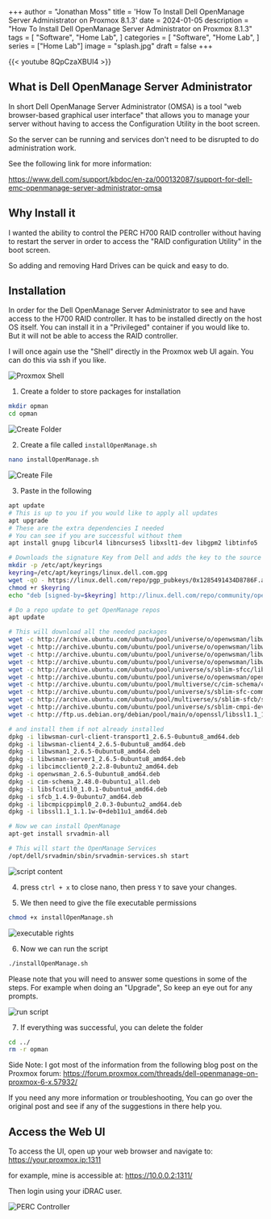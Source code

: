 +++
author = "Jonathan Moss"
title = 'How To Install Dell OpenManage Server Administrator on Proxmox 8.1.3'
date = 2024-01-05
description = "How To Install Dell OpenManage Server Administrator on Proxmox 8.1.3"
tags = [
    "Software",
    "Home Lab",
]
categories = [
    "Software",
    "Home Lab",
]
series = ["Home Lab"]
image = "splash.jpg"
draft = false
+++

{{< youtube 8QpCzaXBUI4 >}}

## What is Dell OpenManage Server Administrator
In short Dell OpenManage Server Administrator (OMSA) is a tool "web browser-based graphical user interface" that allows you to manage your server without having to access the Configuration Utility in the boot screen.

So the server can be running and services don't need to be disrupted to do administration work.

See the following link for more information:

https://www.dell.com/support/kbdoc/en-za/000132087/support-for-dell-emc-openmanage-server-administrator-omsa

## Why Install it
I wanted the ability to control the PERC H700 RAID controller without having to restart the server in order to access the "RAID configuration Utility" in the boot screen.

So adding and removing Hard Drives can be quick and easy to do.

## Installation

In order for the Dell OpenManage Server Administrator to see and have access to the H700 RAID controller. It has to be installed directly on the host OS itself.
You can install it in a "Privileged" container if you would like to. But it will not be able to access the RAID controller. 

I will once again use the "Shell" directly in the Proxmox web UI again. You can do this via ssh if you like.

![Proxmox Shell](2.jpg)

1. Create a folder to store packages for installation
``` bash
mkdir opman
cd opman
```
![Create Folder](3.jpg)

2. Create a file called ```installOpenManage.sh```
``` bash
nano installOpenManage.sh
```

![Create File](4.jpg)

3. Paste in the following
```bash
apt update
# This is up to you if you would like to apply all updates
apt upgrade
# These are the extra dependencies I needed
# You can see if you are successful without them
apt install gnupg libcurl4 libncurses5 libxslt1-dev libgpm2 libtinfo5

# Downloads the signature Key from Dell and adds the key to the source file
mkdir -p /etc/apt/keyrings
keyring=/etc/apt/keyrings/linux.dell.com.gpg
wget -qO - https://linux.dell.com/repo/pgp_pubkeys/0x1285491434D8786F.asc | gpg --dearmor -o $keyring
chmod +r $keyring
echo "deb [signed-by=$keyring] http://linux.dell.com/repo/community/openmanage/10300/focal focal main" > /etc/apt/sources.list.d/linux.dell.com.list

# Do a repo update to get OpenManage repos
apt update

# This will download all the needed packages
wget -c http://archive.ubuntu.com/ubuntu/pool/universe/o/openwsman/libwsman-curl-client-transport1_2.6.5-0ubuntu8_amd64.deb
wget -c http://archive.ubuntu.com/ubuntu/pool/universe/o/openwsman/libwsman-client4_2.6.5-0ubuntu8_amd64.deb
wget -c http://archive.ubuntu.com/ubuntu/pool/universe/o/openwsman/libwsman1_2.6.5-0ubuntu8_amd64.deb
wget -c http://archive.ubuntu.com/ubuntu/pool/universe/o/openwsman/libwsman-server1_2.6.5-0ubuntu8_amd64.deb
wget -c http://archive.ubuntu.com/ubuntu/pool/universe/s/sblim-sfcc/libcimcclient0_2.2.8-0ubuntu2_amd64.deb
wget -c http://archive.ubuntu.com/ubuntu/pool/universe/o/openwsman/openwsman_2.6.5-0ubuntu8_amd64.deb
wget -c http://archive.ubuntu.com/ubuntu/pool/multiverse/c/cim-schema/cim-schema_2.48.0-0ubuntu1_all.deb
wget -c http://archive.ubuntu.com/ubuntu/pool/universe/s/sblim-sfc-common/libsfcutil0_1.0.1-0ubuntu4_amd64.deb
wget -c http://archive.ubuntu.com/ubuntu/pool/multiverse/s/sblim-sfcb/sfcb_1.4.9-0ubuntu7_amd64.deb
wget -c http://archive.ubuntu.com/ubuntu/pool/universe/s/sblim-cmpi-devel/libcmpicppimpl0_2.0.3-0ubuntu2_amd64.deb
wget -c http://ftp.us.debian.org/debian/pool/main/o/openssl/libssl1.1_1.1.1w-0+deb11u1_amd64.deb

# and install them if not already installed
dpkg -i libwsman-curl-client-transport1_2.6.5-0ubuntu8_amd64.deb
dpkg -i libwsman-client4_2.6.5-0ubuntu8_amd64.deb
dpkg -i libwsman1_2.6.5-0ubuntu8_amd64.deb
dpkg -i libwsman-server1_2.6.5-0ubuntu8_amd64.deb
dpkg -i libcimcclient0_2.2.8-0ubuntu2_amd64.deb
dpkg -i openwsman_2.6.5-0ubuntu8_amd64.deb
dpkg -i cim-schema_2.48.0-0ubuntu1_all.deb
dpkg -i libsfcutil0_1.0.1-0ubuntu4_amd64.deb
dpkg -i sfcb_1.4.9-0ubuntu7_amd64.deb
dpkg -i libcmpicppimpl0_2.0.3-0ubuntu2_amd64.deb
dpkg -i libssl1.1_1.1.1w-0+deb11u1_amd64.deb

# Now we can install OpenManage
apt-get install srvadmin-all

# This will start the OpenManage Services
/opt/dell/srvadmin/sbin/srvadmin-services.sh start
 ```

![script content](5.jpg)

4. press ```ctrl + x``` to close nano, then press ```Y``` to save your changes.

5. We then need to give the file executable permissions
```bash
chmod +x installOpenManage.sh
```
![executable rights](6.jpg)

6. Now we can run the script
```bash
./installOpenManage.sh
```
Please note that you will need to answer some questions in some of the steps. For example when doing an "Upgrade", So keep an eye out for any prompts.

![run script](7.jpg)

7. If everything was successful, you can delete the folder
```bash
cd ../
rm -r opman
```

Side Note:
I got most of the information from the following blog post on the Proxmox forum:
https://forum.proxmox.com/threads/dell-openmanage-on-proxmox-6-x.57932/

If you need any more information or troubleshooting, You can go over the original post and see if any of the suggestions in there help you.

## Access the Web UI
To access the UI, open up your web browser and navigate to: 
https://your.proxmox.ip:1311

for example, mine is accessible at:
https://10.0.0.2:1311/

Then login using your iDRAC user.

![PERC Controller](1.jpg)